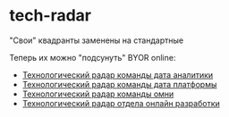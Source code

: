# tech-radar


"Свои" квадранты заменены на стандартные 

Теперь их можно "подсунуть" BYOR online:

*  [Технологический радар команды дата аналитики](https://radar.thoughtworks.com/?documentId=https%3A%2F%2Fraw.githubusercontent.com%2Fsergzorin%2Fmagnit-tech-radar%2Frefs%2Fheads%2Fmaster%2F%25D0%25A2%25D0%25B5%25D1%2585%25D0%25BD%25D0%25BE%25D0%25BB%25D0%25BE%25D0%25B3%25D0%25B8%25D1%2587%25D0%25B5%25D1%2581%25D0%25BA%25D0%25B8%25D0%25B9%2520%25D1%2580%25D0%25B0%25D0%25B4%25D0%25B0%25D1%2580%2520%25D0%25BA%25D0%25BE%25D0%25BC%25D0%25B0%25D0%25BD%25D0%25B4%25D1%258B%2520%25D0%25B4%25D0%25B0%25D1%2582%25D0%25B0%2520%25D0%25B0%25D0%25BD%25D0%25B0%25D0%25BB%25D0%25B8%25D1%2582%25D0%25B8%25D0%25BA%25D0%25B8.csv)
*  [Технологический радар команды дата платформы](https://radar.thoughtworks.com/?documentId=https%3A%2F%2Fraw.githubusercontent.com%2Fsergzorin%2Fmagnit-tech-radar%2Frefs%2Fheads%2Fmaster%2F%25D0%25A2%25D0%25B5%25D1%2585%25D0%25BD%25D0%25BE%25D0%25BB%25D0%25BE%25D0%25B3%25D0%25B8%25D1%2587%25D0%25B5%25D1%2581%25D0%25BA%25D0%25B8%25D0%25B9%2520%25D1%2580%25D0%25B0%25D0%25B4%25D0%25B0%25D1%2580%2520%25D0%25BA%25D0%25BE%25D0%25BC%25D0%25B0%25D0%25BD%25D0%25B4%25D1%258B%2520%25D0%25B4%25D0%25B0%25D1%2582%25D0%25B0%2520%25D0%25BF%25D0%25BB%25D0%25B0%25D1%2582%25D1%2584%25D0%25BE%25D1%2580%25D0%25BC%25D1%258B.csv)
*  [Технологический радар команды омни](https://raw.githubusercontent.com/sergzorin/magnit-tech-radar/refs/heads/master/%D0%A2%D0%B5%D1%85%D0%BD%D0%BE%D0%BB%D0%BE%D0%B3%D0%B8%D1%87%D0%B5%D1%81%D0%BA%D0%B8%D0%B9%20%D1%80%D0%B0%D0%B4%D0%B0%D1%80%20%D0%BA%D0%BE%D0%BC%D0%B0%D0%BD%D0%B4%D1%8B%20%D0%BE%D0%BC%D0%BD%D0%B8.csv)
*  [Технологический радар отдела онлайн разработки](https://radar.thoughtworks.com/?documentId=https%3A%2F%2Fraw.githubusercontent.com%2Fsergzorin%2Fmagnit-tech-radar%2Frefs%2Fheads%2Fmaster%2F%25D0%25A2%25D0%25B5%25D1%2585%25D0%25BD%25D0%25BE%25D0%25BB%25D0%25BE%25D0%25B3%25D0%25B8%25D1%2587%25D0%25B5%25D1%2581%25D0%25BA%25D0%25B8%25D0%25B9%2520%25D1%2580%25D0%25B0%25D0%25B4%25D0%25B0%25D1%2580%2520%25D0%25BE%25D1%2582%25D0%25B4%25D0%25B5%25D0%25BB%25D0%25B0%2520%25D0%25BE%25D0%25BD%25D0%25BB%25D0%25B0%25D0%25B9%25D0%25BD%2520%25D1%2580%25D0%25B0%25D0%25B7%25D1%2580%25D0%25B0%25D0%25B1%25D0%25BE%25D1%2582%25D0%25BA%25D0%25B8.csv)
